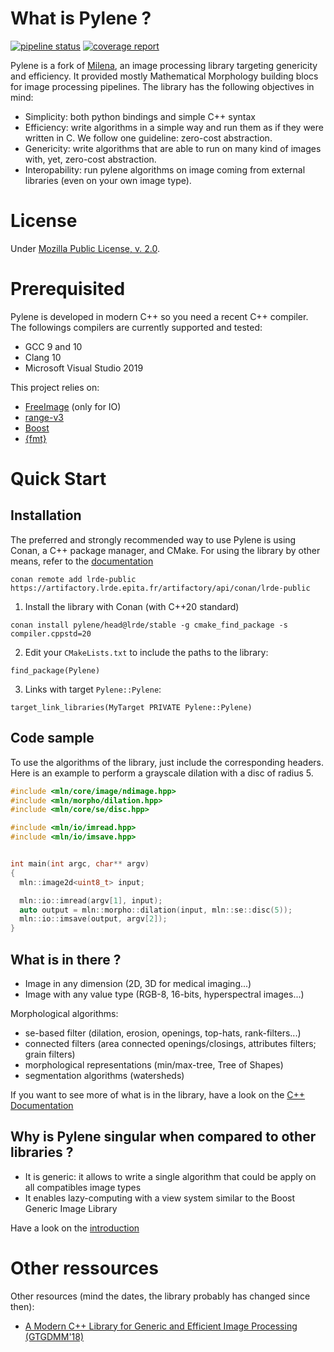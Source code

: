 # What is Pylene ?


[![pipeline status](https://gitlab.lrde.epita.fr/olena/pylene/badges/master/pipeline.svg)](https://gitlab.lrde.epita.fr/olena/pylene/-/commits/master)
[![coverage report](https://gitlab.lrde.epita.fr/olena/pylene/badges/master/coverage.svg)](https://gitlab.lrde.epita.fr/olena/pylene/-/commits/master)


Pylene is a fork of [Milena](http://www.lrde.epita.fr/olena), an image processing
library targeting genericity and efficiency. It provided mostly Mathematical Morphology building blocs for image
processing pipelines. The library has the following objectives in mind:

* Simplicity: both python bindings and simple C++ syntax
* Efficiency: write algorithms in a simple way and run them as if they were written in C. We follow one guideline: zero-cost abstraction.
* Genericity: write algorithms that are able to run on many kind of images with, yet, zero-cost abstraction.
* Interopability: run pylene algorithms on image coming from external libraries (even on your own image type).


# License

Under [Mozilla Public License, v. 2.0](http://mozilla.org/MPL/2.0/).

# Prerequisited
Pylene is developed in modern C++ so you need a recent C++ compiler. The followings compilers are currently supported
and tested:

* GCC 9 and 10
* Clang 10
* Microsoft Visual Studio 2019

This project relies on:

* [FreeImage](www.freeimage.sourceforge.net) (only for IO)
* [range-v3](https://github.com/ericniebler/range-v3)
* [Boost](https://www.boost.org/)
* [{fmt}](https://fmt.dev/)

# Quick Start

## Installation

The preferred and strongly recommended way to use Pylene is using Conan, a C++ package manager, and CMake. For using the
library by other means, refer to the [documentation](http://olena.pages.lrde.epita.fr/pylene/tutorial/installation)

```
conan remote add lrde-public https://artifactory.lrde.epita.fr/artifactory/api/conan/lrde-public
```

1. Install the library with Conan (with C++20 standard)

```
conan install pylene/head@lrde/stable -g cmake_find_package -s compiler.cppstd=20
```

2. Edit your ``CMakeLists.txt`` to include the paths to the library:

```
find_package(Pylene)
```

3. Links with target ``Pylene::Pylene``:

```
target_link_libraries(MyTarget PRIVATE Pylene::Pylene)
```

## Code sample


To use the algorithms of the library, just include the corresponding headers. Here is an example to perform a grayscale dilation
with a disc of radius 5.

```cpp
#include <mln/core/image/ndimage.hpp>
#include <mln/morpho/dilation.hpp>
#include <mln/core/se/disc.hpp>

#include <mln/io/imread.hpp>
#include <mln/io/imsave.hpp>


int main(int argc, char** argv)
{
  mln::image2d<uint8_t> input;

  mln::io::imread(argv[1], input);
  auto output = mln::morpho::dilation(input, mln::se::disc(5));
  mln::io::imsave(output, argv[2]);
}
```

## What is in there ?

* Image in any dimension (2D, 3D for medical imaging...)
* Image with any value type (RGB-8, 16-bits, hyperspectral images...)

Morphological algorithms:

* se-based filter (dilation, erosion, openings, top-hats, rank-filters...)
* connected filters (area connected openings/closings, attributes filters; grain filters)
* morphological representations (min/max-tree, Tree of Shapes)
* segmentation algorithms (watersheds)


If you want to see more of what is in the library, have a look on the [C++ Documentation](http://olena.pages.lrde.epita.fr/pylene/)


## Why is Pylene singular when compared to other libraries ?

* It is generic: it allows to write a single algorithm that could be apply on all compatibles image types
* It enables lazy-computing with a view system similar to the Boost Generic Image Library

Have a look on the [introduction](http://olena.pages.lrde.epita.fr/pylene/intro)


# Other ressources

Other resources (mind the dates, the library probably has changed since then):

* [A Modern C++ Library for Generic and Efficient Image Processing (GTGDMM'18)](https://www.lrde.epita.fr/dload/presentations/2018-06-19-geraud.2018.gtgdmmm.pdf)
